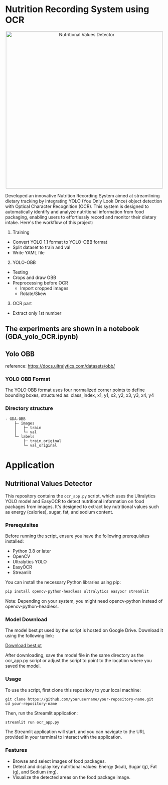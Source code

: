 # Nutrition Recording System using OCR

<p align="center">
  <img src="https://i.ibb.co/yBkMNS0/2567-03-20-15-03-48-Window.png" alt="Nutritional Values Detector" width="500"/>
</p>



Developed an innovative Nutrition Recording System aimed at streamlining dietary tracking by integrating YOLO (You Only Look Once) object detection with Optical Character Recognition (OCR). This system is designed to automatically identify and analyze nutritional information from food packaging, enabling users to effortlessly record and monitor their dietary intake. Here's the workflow of this project:

1. Training
- Convert YOLO 1.1 format to YOLO-OBB format
- Split dataset to train and val
- Write YAML file

2. YOLO-OBB
- Testing
- Crops and draw OBB
- Preprocessing before OCR
  - Import cropped images
  - Rotate/Skew

3.  OCR part
- Extract only 1st number

The experiments are shown in a notebook (GDA_yolo_OCR.ipynb)
--------

## Yolo OBB
reference: https://docs.ultralytics.com/datasets/obb/


### YOLO OBB Format
The YOLO OBB format uses four normalized corner points to define bounding boxes, structured as:
class_index, x1, y1, x2, y2, x3, y3, x4, y4


### Directory structure
```
- GDA-OBB
    ├─ images
    │   ├─ train
    │   └─ val
    └─ labels
        ├─ train_original
        └─ val_original

```
# Application

## Nutritional Values Detector

This repository contains the `ocr_app.py` script, which uses the Ultralytics YOLO model and EasyOCR to detect nutritional information on food packages from images. It's designed to extract key nutritional values such as energy (calories), sugar, fat, and sodium content.

### Prerequisites

Before running the script, ensure you have the following prerequisites installed:

- Python 3.8 or later
- OpenCV
- Ultralytics YOLO
- EasyOCR
- Streamlit

You can install the necessary Python libraries using pip:

```sh
pip install opencv-python-headless ultralytics easyocr streamlit
```

Note: Depending on your system, you might need opencv-python instead of opencv-python-headless.


### Model Download
The model best.pt used by the script is hosted on Google Drive. Download it using the following link:

[Download best.pt](https://drive.google.com/file/d/19kEKnJX-y_HOth28yiWn-xp1QTjajOJQ/view?usp=sharing)

After downloading, save the model file in the same directory as the ocr_app.py script or adjust the script to point to the location where you saved the model.

### Usage
To use the script, first clone this repository to your local machine:

```
git clone https://github.com/yourusername/your-repository-name.git
cd your-repository-name
```

Then, run the Streamlit application:
```sh
streamlit run ocr_app.py
```
The Streamlit application will start, and you can navigate to the URL provided in your terminal to interact with the application.

### Features
- Browse and select images of food packages.
- Detect and display key nutritional values: Energy (kcal), Sugar (g), Fat (g), and Sodium (mg).
- Visualize the detected areas on the food package image.

